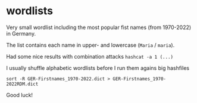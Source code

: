 # wordlists
Very small wordlist including the most popular fist names (from 1970-2022) in Germany.

The list contains each name in upper- and lowercase (```Maria``` / ```maria```).

Had some nice results with combination attacks ```hashcat -a 1 (...)```

I usually shuffle alphabetic wordlists before I run them agains big hashfiles
```plain
sort -R GER-Firstnames_1970-2022.dict > GER-Firstnames_1970-2022RDM.dict
```
Good luck!
